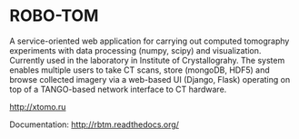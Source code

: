 # ROBO-TOM
A service-oriented web application for carrying out computed tomography experiments with data processing (numpy, scipy) and visualization. Currently used in the laboratory in Institute of Crystallograhy. The system enables multiple users to take CT scans, store (mongoDB, HDF5) and browse collected imagery via a web-based UI (Django, Flask) operating on top of a TANGO-based network interface to CT hardware.

http://xtomo.ru

Documentation: http://rbtm.readthedocs.org/
